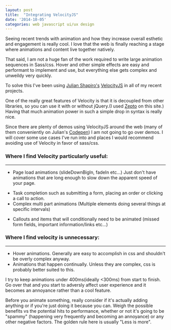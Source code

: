 ```yaml
---
layout: post
title:  "Integrating VelocityJS"
date: '2014-10-05'
categories: web javascript ui/ux design
---
```


Seeing recent trends with animation and how they increase overall esthetic and engagement is really cool. I love that the web is finally reaching a stage where animations and content live together natively.

That said, I am not a huge fan of the work required to write large animation sequences in Sass/css.
Hover and other simple effects are easy and performant to implement and use, but everything else gets complex and unweildy very quickly.

To solve this I've been using [Julian Shapiro's](https://twitter.com/Shapiro) [VelocityJS](http://julian.com/research/velocity/) in all of my recent projects.

One of the really great features of Velocity is that it is decoupled from other libraries, so you can use it with or without jQuery.(I used [Zepto](http://zeptojs.com/) on this site.) Having that much animation power in such a simple drop in syntax is really nice.

Since there are plenty of demos using VelocityJS around the web (many of them conveniently on Julian's [Codepen](http://codepen.io/julianshapiro/)) I am not going to go over demos. I will cover some use cases I've run into and places I would recommend avoiding use of Velocity in favor of sass/css.


### Where I find Velocity particularly useful:

---

* Page load animations (slideDownBigIn, fadeIn etc...) Just don't have animations that are long enough to slow down the apparent speed of your page.
+ Task completion such as submitting a form, placing an order or clicking a call to action.
+ Complex multi part animations (Multiple elements doing several things at specific intervals)
* Callouts and items that will conditionally need to be animated (missed form fields, important information/links etc...)


### Where I find velocity is unnecessary:

---


* Hover animations. Generally are easy to accomplish in css and shouldn't be overly complex anyway.
* Animations that happen continually. Unless they are complex, css is probably better suited to this.

I try to keep animations under 400ms(ideally <300ms) from start to finish. Go over that and you start to adversly affect user experience and it becomes an annoyance rather than a cool feature.

Before you animate something, really consider if it's actually adding anything or if you're just doing it because you can. Weigh the possible benefits vs the potential hits to performance, whether or not it's going to be "spammy" (happening very frequently and becoming an annoyance) or any other negative factors. The golden rule here is usually "Less is more".
